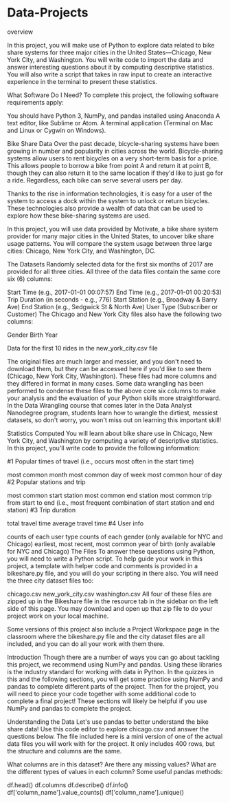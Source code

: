 # Data-Projects
overview


In this project, you will make use of Python to explore data related to bike share systems for three major cities in the United States—Chicago, New York City, and Washington. 
You will write code to import the data and answer interesting questions about it by computing descriptive statistics. 
You will also write a script that takes in raw input to create an interactive experience in the terminal to present these statistics.

What Software Do I Need?
To complete this project, the following software requirements apply:

You should have Python 3, NumPy, and pandas installed using Anaconda
A text editor, like Sublime or Atom.
A terminal application (Terminal on Mac and Linux or Cygwin on Windows).


Bike Share Data
Over the past decade, bicycle-sharing systems have been growing in number and popularity in cities across the world.
Bicycle-sharing systems allow users to rent bicycles on a very short-term basis for a price. This allows people to borrow a bike from point A and return it at point B, 
though they can also return it to the same location if they'd like to just go for a ride. Regardless, each bike can serve several users per day.

Thanks to the rise in information technologies, it is easy for a user of the system to access a dock within the system to unlock or return bicycles. 
These technologies also provide a wealth of data that can be used to explore how these bike-sharing systems are used.

In this project, you will use data provided by Motivate, a bike share system provider for many major cities in the United States, to uncover bike share usage patterns.
You will compare the system usage between three large cities: Chicago, New York City, and Washington, DC.

The Datasets
Randomly selected data for the first six months of 2017 are provided for all three cities. All three of the data files contain the same core six (6) columns:

Start Time (e.g., 2017-01-01 00:07:57)
End Time (e.g., 2017-01-01 00:20:53)
Trip Duration (in seconds - e.g., 776)
Start Station (e.g., Broadway & Barry Ave)
End Station (e.g., Sedgwick St & North Ave)
User Type (Subscriber or Customer)
The Chicago and New York City files also have the following two columns:

Gender
Birth Year

Data for the first 10 rides in the new_york_city.csv file

The original files are much larger and messier, and you don't need to download them, but they can be accessed here if you'd like to see them (Chicago, New York City, Washington).
These files had more columns and they differed in format in many cases. Some data wrangling has been performed to condense these files to the above core six columns 
to make your analysis and the evaluation of your Python skills more straightforward. In the Data Wrangling course that comes later in the Data Analyst Nanodegree program, 
students learn how to wrangle the dirtiest, messiest datasets, so don't worry, you won't miss out on learning this important skill!

Statistics Computed
You will learn about bike share use in Chicago, New York City, and Washington by computing a variety of descriptive statistics. 
In this project, you'll write code to provide the following information:

#1 Popular times of travel (i.e., occurs most often in the start time)

most common month
most common day of week
most common hour of day
#2 Popular stations and trip

most common start station
most common end station
most common trip from start to end (i.e., most frequent combination of start station and end station)
#3 Trip duration

total travel time
average travel time
#4 User info

counts of each user type
counts of each gender (only available for NYC and Chicago)
earliest, most recent, most common year of birth (only available for NYC and Chicago)
The Files
To answer these questions using Python, you will need to write a Python script. To help guide your work in this project, 
a template with helper code and comments is provided in a bikeshare.py file, and you will do your scripting in there also. You will need the three city dataset files too:

chicago.csv
new_york_city.csv
washington.csv
All four of these files are zipped up in the Bikeshare file in the resource tab in the sidebar on the left side of this page. 
You may download and open up that zip file to do your project work on your local machine.

Some versions of this project also include a Project Workspace page in the classroom where the bikeshare.py file 
and the city dataset files are all included, and you can do all your work with them there.


Introduction
Though there are a number of ways you can go about tackling this project, we recommend using NumPy and pandas. 
Using these libraries is the industry standard for working with data in Python. In the quizzes in this and the following sections, 
you will get some practice using NumPy and pandas to complete different parts of the project. Then for the project, 
you will need to piece your code together with some additional code to complete a final project! 
These sections will likely be helpful if you use NumPy and pandas to complete the project.

Understanding the Data
Let's use pandas to better understand the bike share data! Use this code editor to explore chicago.csv and answer the questions below. 
The file included here is a mini version of one of the actual data files you will work with for the project. It only includes 400 rows,
but the structure and columns are the same.

What columns are in this dataset?
Are there any missing values?
What are the different types of values in each column?
Some useful pandas methods:

df.head()
df.columns
df.describe()
df.info()
df['column_name'].value_counts()
df['column_name'].unique()
